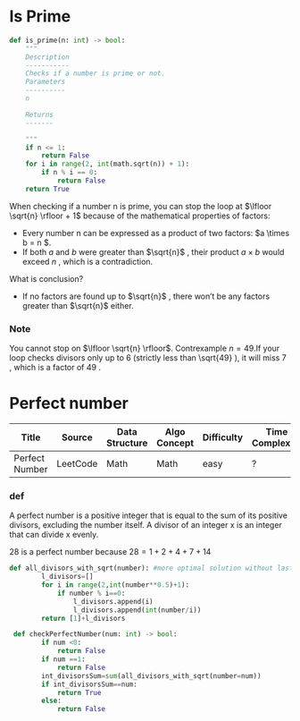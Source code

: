 # Is Prime

```python
def is_prime(n: int) -> bool:
    """
    Description
    -----------
    Checks if a number is prime or not.
    Parameters
    ----------
    n

    Returns
    -------

    """
    if n <= 1:
        return False
    for i in range(2, int(math.sqrt(n)) + 1):
        if n % i == 0:
            return False
    return True

```
When checking if a number  n  is prime, you can stop the loop at   $\lfloor \sqrt{n} \rfloor + 1$    because of the mathematical properties of factors:

* Every number  n  can be expressed as a product of two factors:  $a \times b = n $.
* If both  $a$  and  $b$  were greater than  $\sqrt{n}$ , their product  $a \times b$  would exceed  $n$ , which is a contradiction.
  

What is conclusion?
* If no factors are found up to  $\sqrt{n}$ , there won’t be any factors greater than  $\sqrt{n}$  either.

### Note
You cannot stop on $\lfloor \sqrt{n} \rfloor$. Contrexample $n=49$.If your loop checks divisors only up to  6  (strictly less than  \sqrt{49} ), it will miss  7 , which is a factor of  49 . 

# Perfect number
| Title          | Source   | Data Structure | Algo Concept | Difficulty | Time Complexity | Space Complexity |
|----------------|----------|----------------|--------------|------------|-----------------|------------------|
| Perfect Number | LeetCode | Math           | Math         | easy       | ?               | ?                |
### def
A perfect number is a positive integer that is equal to the sum of its positive divisors, excluding the number itself. A divisor of an integer x is an integer that can divide x evenly.

$28$ is a perfect number because $28=1+2+4+7+14$ 

```python
def all_divisors_with_sqrt(number): #more optimal solution without last divisor.
        l_divisors=[]
        for i in range(2,int(number**0.5)+1):
            if number % i==0:
                l_divisors.append(i)
                l_divisors.append(int(number/i))
        return [1]+l_divisors

 def checkPerfectNumber(num: int) -> bool:
        if num <0:
            return False
        if num ==1:
            return False
        int_divisorsSum=sum(all_divisors_with_sqrt(number=num))
        if int_divisorsSum==num:
            return True
        else:
            return False
```

